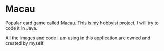 # Macau
Popular card game called Macau. This is my hobbyist project, I will try to code it in Java. 

All the images and code I am using in this application are owned and created by myself.
